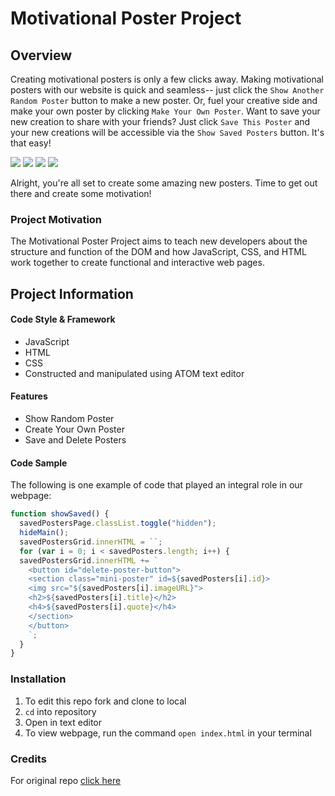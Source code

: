# Motivational Poster Project

## Overview

Creating motivational posters is only a few clicks away. Making motivational posters with our website is quick and seamless-- just click the `Show Another Random Poster` button to make a new poster. Or, fuel your creative side and make your own poster by clicking `Make Your Own Poster`. Want to save your new creation to share with your friends? Just click `Save This Poster` and your new creations will be accessible via the `Show Saved Posters` button. It's that easy!

![](homepage.png)
![](form.png)
![](form-result.png)
![](saved.png)

Alright, you're all set to create some amazing new posters. Time to get out there and create some motivation!


### Project Motivation

The Motivational Poster Project aims to teach new developers about the structure and function of the DOM and how JavaScript, CSS, and HTML work together to create functional and interactive web pages.


## Project Information
#### Code Style & Framework
* JavaScript
* HTML
* CSS
* Constructed and manipulated using ATOM text editor

#### Features
* Show Random Poster
* Create Your Own Poster
* Save and Delete Posters

#### Code Sample
The following is one example of code that played an integral role in our webpage:
```javascript
function showSaved() {
  savedPostersPage.classList.toggle("hidden");
  hideMain();
  savedPostersGrid.innerHTML = ``;
  for (var i = 0; i < savedPosters.length; i++) {
  savedPostersGrid.innerHTML += `
    <button id="delete-poster-button">
    <section class="mini-poster" id=${savedPosters[i].id}>
    <img src="${savedPosters[i].imageURL}">
    <h2>${savedPosters[i].title}</h2>
    <h4>${savedPosters[i].quote}</h4>
    </section>
    </button>
    `;
  }
}
```

### Installation

1. To edit this repo fork and clone to local
2. `cd` into repository
3. Open in text editor
4. To view webpage, run the command `open index.html` in your terminal

### Credits

For original repo [click here](https://github.com/turingschool-examples/hang-in-there-boilerplate)
